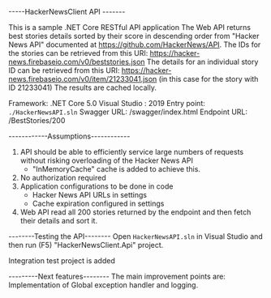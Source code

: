 -----HackerNewsClient API -------

This is a sample .NET Core RESTful API application
The Web API returns best stories details sorted by their score in descending order from "Hacker News API" documented at https://github.com/HackerNews/API.
The IDs for the stories can be retrieved from this URI: https://hacker-news.firebaseio.com/v0/beststories.json
The details for an individual story ID can be retrieved from this URI:
https://hacker-news.firebaseio.com/v0/item/21233041.json (in this case for the story with ID 21233041)
The results are cached locally.

Framework: .NET Core 5.0 
Visual Studio : 2019
Entry point: `./HackerNewsAPI.sln`
Swagger URL: <base address>/swagger/index.html
Endpoint URL: <base address>/BestStories/200

------------Assumptions------------
1. API should be able to efficiently service large numbers of requests without risking overloading of the Hacker News API
    - "InMemoryCache" cache is added to achieve this.
2. No authorization required        
3. Application configurations to be done  in code
    - Hacker News API URLs in settings  
    - Cache expiration configured in settings
4.  Web API read all 200 stories returned by the endpoint and then fetch their details and sort it.

--------Testing the API--------
Open `HackerNewsAPI.sln` in Visual Studio and then run (F5) "HackerNewsClient.Api" project.

Integration test project is added

---------Next features--------
The main improvement points are:
Implementation of Global exception handler and logging.



